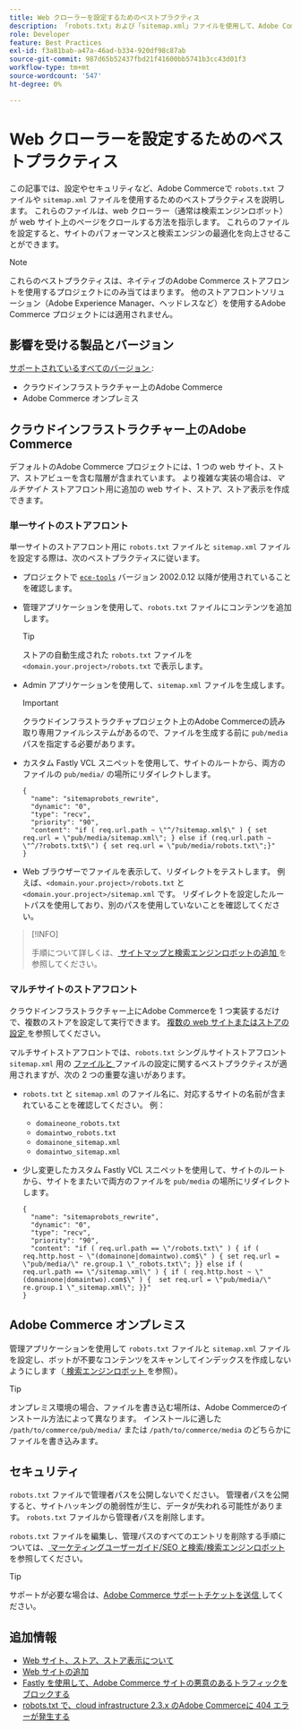 ```yaml
---
title: Web クローラーを設定するためのベストプラクティス
description: 「robots.txt」および「sitemap.xml」ファイルを使用して、Adobe Commerce サイトに関する手順を web クローラーに渡す方法を説明します。
role: Developer
feature: Best Practices
exl-id: f3a81bab-a47a-46ad-b334-920df98c87ab
source-git-commit: 987d65b52437fbd21f41600bb5741b3cc43d01f3
workflow-type: tm+mt
source-wordcount: '547'
ht-degree: 0%

---
```



# Web クローラーを設定するためのベストプラクティス

この記事では、設定やセキュリティなど、Adobe Commerceで `robots.txt` ファイルや `sitemap.xml` ファイルを使用するためのベストプラクティスを説明します。 これらのファイルは、web クローラー（通常は検索エンジンロボット）が web サイト上のページをクロールする方法を指示します。 これらのファイルを設定すると、サイトのパフォーマンスと検索エンジンの最適化を向上させることができます。

>[!NOTE]
>
>これらのベストプラクティスは、ネイティブのAdobe Commerce ストアフロントを使用するプロジェクトにのみ当てはまります。 他のストアフロントソリューション（Adobe Experience Manager、ヘッドレスなど）を使用するAdobe Commerce プロジェクトには適用されません。

## 影響を受ける製品とバージョン

[ サポートされているすべてのバージョン ](../../../release/versions.md):

- クラウドインフラストラクチャー上のAdobe Commerce
- Adobe Commerce オンプレミス

## クラウドインフラストラクチャー上のAdobe Commerce

デフォルトのAdobe Commerce プロジェクトには、1 つの web サイト、ストア、ストアビューを含む階層が含まれています。 より複雑な実装の場合は、_マルチサイト_ ストアフロント用に追加の web サイト、ストア、ストア表示を作成できます。

### 単一サイトのストアフロント

単一サイトのストアフロント用に `robots.txt` ファイルと `sitemap.xml` ファイルを設定する際は、次のベストプラクティスに従います。

- プロジェクトで [`ece-tools`](https://experienceleague.adobe.com/en/docs/commerce-cloud-service/user-guide/release-notes/ece-tools-package) バージョン 2002.0.12 以降が使用されていることを確認します。
- 管理アプリケーションを使用して、`robots.txt` ファイルにコンテンツを追加します。

  >[!TIP]
  >
  >ストアの自動生成された `robots.txt` ファイルを `<domain.your.project>/robots.txt` で表示します。

- Admin アプリケーションを使用して、`sitemap.xml` ファイルを生成します。

  >[!IMPORTANT]
  >
  >クラウドインフラストラクチャプロジェクト上のAdobe Commerceの読み取り専用ファイルシステムがあるので、ファイルを生成する前に `pub/media` パスを指定する必要があります。

- カスタム Fastly VCL スニペットを使用して、サイトのルートから、両方のファイルの `pub/media/` の場所にリダイレクトします。

  ```vcl
  {
    "name": "sitemaprobots_rewrite",
    "dynamic": "0",
    "type": "recv",
    "priority": "90",
    "content": "if ( req.url.path ~ \"^/?sitemap.xml$\" ) { set req.url = \"pub/media/sitemap.xml\"; } else if (req.url.path ~ \"^/?robots.txt$\") { set req.url = \"pub/media/robots.txt\";}"
  }
  ```

- Web ブラウザーでファイルを表示して、リダイレクトをテストします。 例えば、`<domain.your.project>/robots.txt` と `<domain.your.project>/sitemap.xml` です。 リダイレクトを設定したルートパスを使用しており、別のパスを使用していないことを確認してください。

>[!INFO]
>
>手順について詳しくは、[ サイトマップと検索エンジンロボットの追加 ](https://experienceleague.adobe.com/en/docs/commerce-cloud-service/user-guide/configure-store/robots-sitemap) を参照してください。


### マルチサイトのストアフロント

クラウドインフラストラクチャー上にAdobe Commerceを 1 つ実装するだけで、複数のストアを設定して実行できます。 [ 複数の web サイトまたはストアの設定 ](https://experienceleague.adobe.com/en/docs/commerce-cloud-service/user-guide/configure-store/multiple-sites) を参照してください。

マルチサイトストアフロントでは、`robots.txt` シングルサイトストアフロント `sitemap.xml` 用の [ ファイルと ](#single-site-storefronts) ファイルの設定に関するベストプラクティスが適用されますが、次の 2 つの重要な違いがあります。

- `robots.txt` と `sitemap.xml` のファイル名に、対応するサイトの名前が含まれていることを確認してください。 例：
   - `domaineone_robots.txt`
   - `domaintwo_robots.txt`
   - `domainone_sitemap.xml`
   - `domaintwo_sitemap.xml`

- 少し変更したカスタム Fastly VCL スニペットを使用して、サイトのルートから、サイトをまたいで両方のファイルを `pub/media` の場所にリダイレクトします。

  ```vcl
  {
    "name": "sitemaprobots_rewrite",
    "dynamic": "0",
    "type": "recv",
    "priority": "90",
    "content": "if ( req.url.path == \"/robots.txt\" ) { if ( req.http.host ~ \"(domainone|domaintwo).com$\" ) { set req.url = \"pub/media/\" re.group.1 \"_robots.txt\"; }} else if ( req.url.path == \"/sitemap.xml\" ) { if ( req.http.host ~ \"(domainone|domaintwo).com$\" ) {  set req.url = \"pub/media/\" re.group.1 \"_sitemap.xml\"; }}"
  }
  ```

## Adobe Commerce オンプレミス

管理アプリケーションを使用して `robots.txt` ファイルと `sitemap.xml` ファイルを設定し、ボットが不要なコンテンツをスキャンしてインデックスを作成しないようにします（[ 検索エンジンロボット ](https://experienceleague.adobe.com/docs/commerce-admin/marketing/seo/seo-overview.html#search-engine-robots) を参照）。

>[!TIP]
>
>オンプレミス環境の場合、ファイルを書き込む場所は、Adobe Commerceのインストール方法によって異なります。 インストールに適した `/path/to/commerce/pub/media/` または `/path/to/commerce/media` のどちらかにファイルを書き込みます。

## セキュリティ

`robots.txt` ファイルで管理者パスを公開しないでください。 管理者パスを公開すると、サイトハッキングの脆弱性が生じ、データが失われる可能性があります。 `robots.txt` ファイルから管理者パスを削除します。

`robots.txt` ファイルを編集し、管理パスのすべてのエントリを削除する手順については、[ マーケティングユーザーガイド/SEO と検索/検索エンジンロボット ](https://experienceleague.adobe.com/docs/commerce-admin/marketing/seo/seo-overview.html#search-engine-robots) を参照してください。

>[!TIP]
>
>サポートが必要な場合は、[Adobe Commerce サポートチケットを送信 ](https://experienceleague.adobe.com/docs/commerce-knowledge-base/kb/help-center-guide/magento-help-center-user-guide.html#submit-ticket) してください。

## 追加情報

- [Web サイト、ストア、ストア表示について ](https://experienceleague.adobe.com/en/docs/commerce-cloud-service/user-guide/configure-store/best-practices)
- [Web サイトの追加 ](https://experienceleague.adobe.com/en/docs/commerce-admin/stores-sales/site-store/stores#add-websites)
- [Fastly を使用して、Adobe Commerce サイトの悪意のあるトラフィックをブロックする ](https://experienceleague.adobe.com/en/docs/commerce-cloud-service/user-guide/cdn/custom-vcl-snippets/fastly-vcl-blocking)
- [robots.txt で、cloud infrastructure 2.3.x のAdobe Commerceに 404 エラーが発生する ](https://experienceleague.adobe.com/docs/commerce-knowledge-base/kb/troubleshooting/miscellaneous/robots.txt-gives-404-error-magento-commerce-cloud-2.3.x.html)
